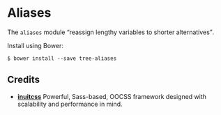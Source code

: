 # Aliases

The `aliases` module <q>reassign lengthy variables to shorter alternatives</q>.

Install using Bower:

    $ bower install --save tree-aliases

## Credits

* **[inuitcss](https://github.com/inuitcss)** Powerful, Sass-based, OOCSS
framework designed with scalability and performance in mind.
